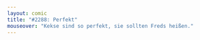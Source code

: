 ```yaml
---
layout: comic
title: "#2288: Perfekt"
mouseover: "Kekse sind so perfekt, sie sollten Freds heißen."
---
```

